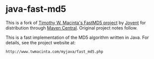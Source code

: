 # java-fast-md5

This is a fork of [Timothy W. Macinta's FastMD5
project](http://www.twmacinta.com/myjava/fast_md5.php) by
[Joyent](https://joyent.com) for distribution through [Maven
Central](http://central.sonatype.org/). Original project notes follow.

This is a fast implementation of the MD5 algorithm written in Java.
For details, see the project website at:

    http://www.twmacinta.com/myjava/fast_md5.php
